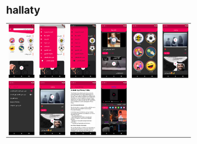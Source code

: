 # hallaty

<table>
   <tr>
      <td>
         <img width="250px" src="https://github.com/mahmoud294/hallaty/blob/feaf03500cc00004373e0d2d1980012a0dc2f099/Screenshot_1619956705.png?raw=true">
      </td>
      <td>
         <img width="250px" src="https://github.com/mahmoud294/hallaty/blob/feaf03500cc00004373e0d2d1980012a0dc2f099/Screenshot_1619956735.png">
      </td>
      <td>
         <img width="250px" src="https://github.com/mahmoud294/hallaty/blob/feaf03500cc00004373e0d2d1980012a0dc2f099/Screenshot_1619956740.png">
      </td>
      <td>
         <img width="250px" src="https://github.com/mahmoud294/hallaty/blob/feaf03500cc00004373e0d2d1980012a0dc2f099/Screenshot_1619956747.png">
      </td>
      <td>
         <img width="250px" src="https://github.com/mahmoud294/hallaty/blob/feaf03500cc00004373e0d2d1980012a0dc2f099/Screenshot_1619956752.png">
      </td>
      <td>
         <img width="250px" src="https://github.com/mahmoud294/hallaty/blob/feaf03500cc00004373e0d2d1980012a0dc2f099/Screenshot_1619956757.png">
      </td>
   </tr>
   <tr>
      <td>
         <img width="250px" src="https://github.com/mahmoud294/hallaty/blob/feaf03500cc00004373e0d2d1980012a0dc2f099/Screenshot_1619956765.png">
      </td>
      <td>
         <img width="250px" src="https://github.com/mahmoud294/hallaty/blob/feaf03500cc00004373e0d2d1980012a0dc2f099/Screenshot_1619956757.png">
      </td>
      <td>
         <img width="250px" src="https://github.com/mahmoud294/hallaty/blob/feaf03500cc00004373e0d2d1980012a0dc2f099/Screenshot_1619956770.png">
      </td>
      <td>
         <img width="250px" src="https://github.com/mahmoud294/hallaty/blob/feaf03500cc00004373e0d2d1980012a0dc2f099/Screenshot_1619956797.png">
      </td>
      
   </tr>
  
</table>
